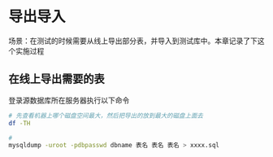 # 导出导入
场景：在测试的时候需要从线上导出部分表，并导入到测试库中。本章记录了下这个实施过程

## 在线上导出需要的表
登录源数据库所在服务器执行以下命令
```bash
# 先查看机器上哪个磁盘空间最大，然后把导出的放到最大的磁盘上面去
df -TH

# 
mysqldump -uroot -pdbpasswd dbname 表名 表名 表名 > xxxx.sql
```